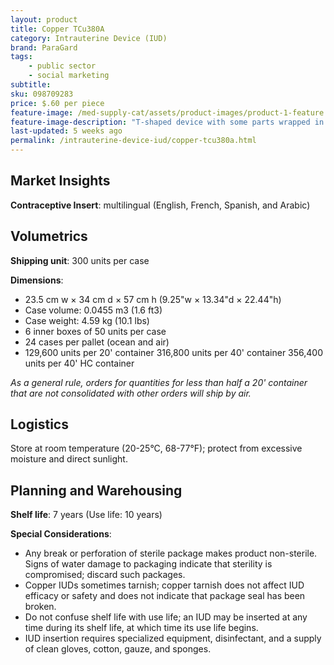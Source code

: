 ```yaml
---
layout: product
title: Copper TCu380A
category: Intrauterine Device (IUD)
brand: ParaGard
tags: 
    - public sector
    - social marketing
subtitle: 
sku: 098709283
price: $.60 per piece
feature-image: /med-supply-cat/assets/product-images/product-1-feature.png
feature-image-description: "T-shaped device with some parts wrapped in copper coils"
last-updated: 5 weeks ago
permalink: /intrauterine-device-iud/copper-tcu380a.html
---
```

## Market Insights

**Contraceptive Insert**: multilingual (English, French, Spanish, and Arabic)

## Volumetrics

**Shipping unit**: 300 units per case

**Dimensions**:

- 23.5 cm w × 34 cm d × 57 cm h (9.25"w × 13.34"d × 22.44"h)
- Case volume: 0.0455 m3 (1.6 ft3)
- Case weight: 4.59 kg (10.1 lbs)
- 6 inner boxes of 50 units per case
- 24 cases per pallet (ocean and air)
- 129,600 units per 20' container 316,800 units per 40' container 356,400 units per 40' HC container

*As a general rule, orders for quantities for less than half a 20' container that are not consolidated with other orders will ship by air.*

## Logistics

Store at room temperature (20-25°C, 68-77°F); protect from excessive moisture and direct sunlight.

## Planning and Warehousing 

**Shelf life**: 7 years (Use life: 10 years)

**Special Considerations**:

- Any break or perforation of sterile package makes product non-sterile. Signs of water damage to packaging indicate that sterility is compromised; discard such packages.
- Copper IUDs sometimes tarnish; copper tarnish does not affect IUD efficacy or safety and does not indicate that package seal has been broken.
- Do not confuse shelf life with use life; an IUD may be inserted at any time during its shelf life, at which time its use life begins.
- IUD insertion requires specialized equipment, disinfectant, and a supply of clean gloves, cotton, gauze, and sponges.
